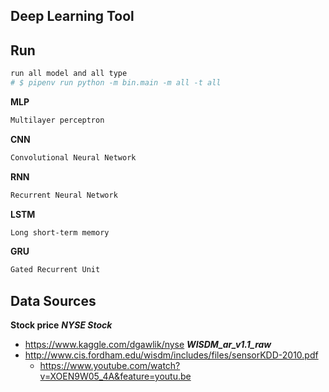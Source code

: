 ## Deep Learning Tool

## Run

```bash
run all model and all type
# $ pipenv run python -m bin.main -m all -t all
```

**MLP**

```bash
Multilayer perceptron
```

**CNN**
```bash
Convolutional Neural Network
```

**RNN**
```bash
Recurrent Neural Network
```


**LSTM**
```bash
Long short-term memory
```

**GRU**
```bash
Gated Recurrent Unit
```

## Data Sources

**Stock price**
***NYSE Stock***
- https://www.kaggle.com/dgawlik/nyse
***WISDM_ar_v1.1_raw***
- http://www.cis.fordham.edu/wisdm/includes/files/sensorKDD-2010.pdf
    - https://www.youtube.com/watch?v=XOEN9W05_4A&feature=youtu.be